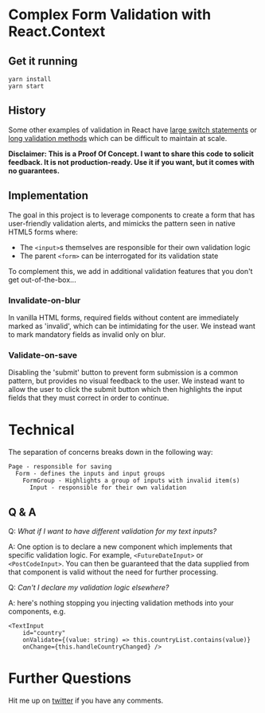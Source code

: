 # Complex Form Validation with React.Context

## Get it running

```
yarn install
yarn start
```

## History

Some other examples of validation in React have [large switch statements](https://learnetto.com/blog/how-to-do-simple-form-validation-in-reactjs) or [long validation methods](https://stackoverflow.com/a/41297611/1034004) which can be difficult to maintain at scale.

__Disclaimer: This is a Proof Of Concept. I want to share this code to solicit feedback. It is not production-ready. Use it if you want, but it comes with no guarantees.__

## Implementation

The goal in this project is to leverage components to create a form that has user-friendly validation alerts, and mimicks the pattern seen in native HTML5 forms where:
- The `<input>`s themselves are responsible for their own validation logic
- The parent `<form>` can be interrogated for its validation state

To complement this, we add in additional validation features that you don't get out-of-the-box...

### Invalidate-on-blur

In vanilla HTML forms, required fields without content are immediately marked as 'invalid', which can be intimidating for the user. We instead want to mark mandatory fields as invalid only on blur.

### Validate-on-save

Disabling the 'submit' button to prevent form submission is a common pattern, but provides no visual feedback to the user. We instead want to allow the user to click the submit button which then highlights the input fields that they must correct in order to continue.

# Technical

The separation of concerns breaks down in the following way:

```
Page - responsible for saving
  Form - defines the inputs and input groups
    FormGroup - Highlights a group of inputs with invalid item(s)
      Input - responsible for their own validation
```

## Q & A

Q: _What if I want to have different validation for my text inputs?_

A: One option is to declare a new component which implements that specific validation logic. For example, `<FutureDateInput>` or `<PostCodeInput>`. You can then be guaranteed that the data supplied from that component is valid without the need for further processing.

Q: _Can't I declare my validation logic elsewhere?_

A: here's nothing stopping you injecting validation methods into your components, e.g. 
```tsx
<TextInput
    id="country"
    onValidate={(value: string) => this.countryList.contains(value)}
    onChange={this.handleCountryChanged} />
```

# Further Questions

Hit me up on [twitter](https://twitter.com/squiggle) if you have any comments.